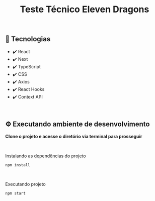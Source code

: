 <h1 align="center">
<br />
Teste Técnico Eleven Dragons
</h1>

<br />

## 🚀 Tecnologias

- ✔️ React
- ✔️ Next
- ✔️ TypeScript
- ✔️ CSS
- ✔️ Axios
- ✔️ React Hooks
- ✔️ Context API

<br />

## ⚙️ Executando ambiente de desenvolvimento

<strong>Clone o projeto e acesse o diretório via terminal para prosseguir</strong>

<br/>

<span>Instalando as dependências do projeto</span>

```
npm install
```

<br/>

<span>Executando projeto</span>

```
npm start
```

<br />

